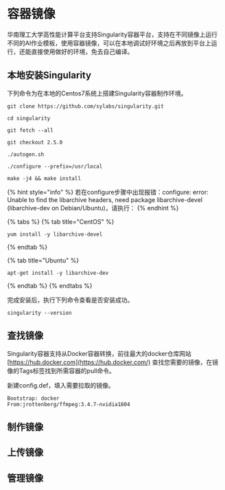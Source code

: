 # 容器镜像

华南理工大学高性能计算平台支持Singularity容器平台，支持在不同镜像上运行不同的AI作业模板，使用容器镜像，可以在本地调试好环境之后再放到平台上运行，还能直接使用做好的环境，免去自己编译。

## 本地安装Singularity

下列命令为在本地的Centos7系统上搭建Singularity容器制作环境。

```text
git clone https://github.com/sylabs/singularity.git

cd singularity

git fetch --all

git checkout 2.5.0

./autogen.sh

./configure --prefix=/usr/local

make -j4 && make install
```

{% hint style="info" %}
若在configure步骤中出现报错：configure: error: Unable to find the libarchive headers, need package libarchive-devel \(libarchive-dev on Debian/Ubuntu\)，请执行：
{% endhint %}

{% tabs %}
{% tab title="CentOS" %}
```text
yum install -y libarchive-devel
```
{% endtab %}

{% tab title="Ubuntu" %}
```
apt-get install -y libarchive-dev
```
{% endtab %}
{% endtabs %}

完成安装后，执行下列命令查看是否安装成功。

```text
singularity --version
```

## 查找镜像

Singularity容器支持从Docker容器转换，前往最大的docker仓库网站[https://hub.docker.com](https://hub.docker.com/) 查找您需要的镜像，在镜像的Tags标签找到所需容器的pull命令。

新建config.def，填入需要拉取的镜像。

```text
Bootstrap: docker 
From:jrottenberg/ffmpeg:3.4.7-nvidia1804
```



## 制作镜像



## 上传镜像

## 管理镜像

